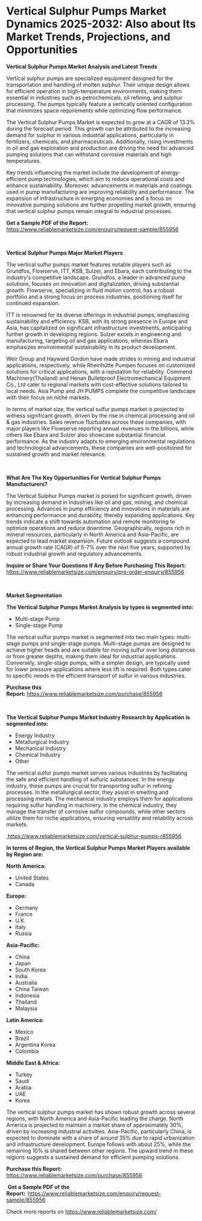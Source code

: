 <p><h1>Vertical Sulphur Pumps Market Dynamics 2025-2032: Also about Its Market Trends, Projections, and Opportunities</h1></p><p><strong>Vertical Sulphur Pumps Market Analysis and Latest Trends</strong></p>
<p><p>Vertical sulphur pumps are specialized equipment designed for the transportation and handling of molten sulphur. Their unique design allows for efficient operation in high-temperature environments, making them essential in industries such as petrochemicals, oil refining, and sulphur processing. The pumps typically feature a vertically oriented configuration that minimizes space requirements while optimizing flow performance.</p><p>The Vertical Sulphur Pumps Market is expected to grow at a CAGR of 13.3% during the forecast period. This growth can be attributed to the increasing demand for sulphur in various industrial applications, particularly in fertilizers, chemicals, and pharmaceuticals. Additionally, rising investments in oil and gas exploration and production are driving the need for advanced pumping solutions that can withstand corrosive materials and high temperatures.</p><p>Key trends influencing the market include the development of energy-efficient pump technologies, which aim to reduce operational costs and enhance sustainability. Moreover, advancements in materials and coatings used in pump manufacturing are improving reliability and performance. The expansion of infrastructure in emerging economies and a focus on innovative pumping solutions are further propelling market growth, ensuring that vertical sulphur pumps remain integral to industrial processes.</p></p>
<p><strong>Get a Sample PDF of the Report:&nbsp;</strong> <a href="https://www.reliablemarketsize.com/enquiry/request-sample/855956?utm_campaign=2532&utm_medium=2&utm_source=Github&utm_content=ia&utm_term=20022025&utm_id=vertical-sulphur-pumps">https://www.reliablemarketsize.com/enquiry/request-sample/855956</a></p>
<p>&nbsp;</p>
<p><strong>Vertical Sulphur Pumps Major Market Players</strong></p>
<p><p>The vertical sulfur pumps market features notable players such as Grundfos, Flowserve, ITT, KSB, Sulzer, and Ebara, each contributing to the industry's competitive landscape. Grundfos, a leader in advanced pump solutions, focuses on innovation and digitalization, driving substantial growth. Flowserve, specializing in fluid motion control, has a robust portfolio and a strong focus on process industries, positioning itself for continued expansion.</p><p>ITT is renowned for its diverse offerings in industrial pumps, emphasizing sustainability and efficiency. KSB, with its strong presence in Europe and Asia, has capitalized on significant infrastructure investments, anticipating further growth in developing regions. Sulzer excels in engineering and manufacturing, targeting oil and gas applications, whereas Ebara emphasizes environmental sustainability in its product development.</p><p>Weir Group and Hayward Gordon have made strides in mining and industrial applications, respectively, while Rheinhütte Pumpen focuses on customized solutions for critical applications, with a reputation for reliability. Commend Machinery(Thailand) and Henan Bulletproof Electromechanical Equipment Co., Ltd cater to regional markets with cost-effective solutions tailored to local needs. Asia Pump and JH PUMPS complete the competitive landscape with their focus on niche markets.</p><p>In terms of market size, the vertical sulfur pumps market is projected to witness significant growth, driven by the rise in chemical processing and oil & gas industries. Sales revenue fluctuates across these companies, with major players like Flowserve reporting annual revenues in the billions, while others like Ebara and Sulzer also showcase substantial financial performance. As the industry adapts to emerging environmental regulations and technological advancements, these companies are well-positioned for sustained growth and market relevance.</p></p>
<p>&nbsp;</p>
<p><strong>What Are The Key Opportunities For Vertical Sulphur Pumps Manufacturers?</strong></p>
<p><p>The Vertical Sulphur Pumps market is poised for significant growth, driven by increasing demand in industries like oil and gas, mining, and chemical processing. Advances in pump efficiency and innovations in materials are enhancing performance and durability, thereby expanding applications. Key trends indicate a shift towards automation and remote monitoring to optimize operations and reduce downtime. Geographically, regions rich in mineral resources, particularly in North America and Asia-Pacific, are expected to lead market expansion. Future outlook suggests a compound annual growth rate (CAGR) of 5-7% over the next five years, supported by robust industrial growth and regulatory advancements.</p></p>
<p><strong>Inquire or Share Your Questions If Any Before Purchasing This Report:</strong> <a href="https://www.reliablemarketsize.com/enquiry/pre-order-enquiry/855956?utm_campaign=2532&utm_medium=2&utm_source=Github&utm_content=ia&utm_term=20022025&utm_id=vertical-sulphur-pumps">https://www.reliablemarketsize.com/enquiry/pre-order-enquiry/855956</a></p>
<p>&nbsp;</p>
<p><strong>Market Segmentation</strong></p>
<p><strong>The Vertical Sulphur Pumps Market Analysis by types is segmented into:</strong></p>
<p><ul><li>Multi-stage Pump</li><li>Single-stage Pump</li></ul></p>
<p><p>The vertical sulfur pumps market is segmented into two main types: multi-stage pumps and single-stage pumps. Multi-stage pumps are designed to achieve higher heads and are suitable for moving sulfur over long distances or from greater depths, making them ideal for industrial applications. Conversely, single-stage pumps, with a simpler design, are typically used for lower pressure applications where less lift is required. Both types cater to specific needs in the efficient transport of sulfur in various industries.</p></p>
<p><strong>Purchase this Report:&nbsp;</strong><a href="https://www.reliablemarketsize.com/purchase/855956?utm_campaign=2532&utm_medium=2&utm_source=Github&utm_content=ia&utm_term=20022025&utm_id=vertical-sulphur-pumps">https://www.reliablemarketsize.com/purchase/855956</a></p>
<p>&nbsp;</p>
<p><strong>The Vertical Sulphur Pumps Market Industry Research by Application is segmented into:</strong></p>
<p><ul><li>Energy Industry</li><li>Metallurgical Industry</li><li>Mechanical Industry</li><li>Chemical Industry</li><li>Other</li></ul></p>
<p><p>The vertical sulfur pumps market serves various industries by facilitating the safe and efficient handling of sulfuric substances. In the energy industry, these pumps are crucial for transporting sulfur in refining processes. In the metallurgical sector, they assist in smelting and processing metals. The mechanical industry employs them for applications requiring sulfur handling in machinery. In the chemical industry, they manage the transfer of corrosive sulfur compounds, while other sectors utilize them for niche applications, ensuring versatility and reliability across markets.</p></p>
<p><a href="https://www.reliablemarketsize.com/vertical-sulphur-pumps-r855956?utm_campaign=2532&utm_medium=2&utm_source=Github&utm_content=ia&utm_term=20022025&utm_id=vertical-sulphur-pumps">&nbsp;https://www.reliablemarketsize.com/vertical-sulphur-pumps-r855956</a></p>
<p><strong>In terms of Region, the Vertical Sulphur Pumps Market Players available by Region are:</strong></p>
<p>
    <p> <strong> North America: </strong>
        <ul>
            <li>United States</li>
            <li>Canada</li>
        </ul>
        </p> 
    <p> <strong> Europe: </strong>
        <ul>
            <li>Germany</li>
            <li>France</li>
            <li>U.K.</li>
            <li>Italy</li>
            <li>Russia</li>
        </ul>
        </p> 
    <p> <strong> Asia-Pacific: </strong>
        <ul>
            <li>China</li>
            <li>Japan</li>
            <li>South Korea</li>
            <li>India</li>
            <li>Australia</li>
            <li>China Taiwan</li>
            <li>Indonesia</li>
            <li>Thailand</li>
            <li>Malaysia</li>
        </ul>
        </p> 
    <p> <strong> Latin America: </strong>
        <ul>
            <li>Mexico</li>
            <li>Brazil</li>
            <li>Argentina Korea</li>
            <li>Colombia</li>
        </ul>
        </p> 
    <p> <strong> Middle East & Africa: </strong>
        <ul>
            <li>Turkey</li>
            <li>Saudi</li>
            <li>Arabia</li>
            <li>UAE</li>
            <li>Korea</li>
        </ul>
    </p>
    </p>
<p><p>The vertical sulphur pumps market has shown robust growth across several regions, with North America and Asia-Pacific leading the charge. North America is projected to maintain a market share of approximately 30%, driven by increasing industrial activities. Asia-Pacific, particularly China, is expected to dominate with a share of around 35% due to rapid urbanization and infrastructure development. Europe follows with about 25%, while the remaining 10% is shared between other regions. The upward trend in these regions suggests a sustained demand for efficient pumping solutions.</p></p>
<p><strong>Purchase this Report: </strong><a href="https://www.reliablemarketsize.com/purchase/855956?utm_campaign=2532&utm_medium=2&utm_source=Github&utm_content=ia&utm_term=20022025&utm_id=vertical-sulphur-pumps">https://www.reliablemarketsize.com/purchase/855956</a></p>
<p>&nbsp;<strong>Get a Sample PDF of the Report:&nbsp;&nbsp;</strong><a href="https://www.reliablemarketsize.com/enquiry/request-sample/855956?utm_campaign=2532&utm_medium=2&utm_source=Github&utm_content=ia&utm_term=20022025&utm_id=vertical-sulphur-pumps">https://www.reliablemarketsize.com/enquiry/request-sample/855956</a></p>
<p><strong></strong></p>
<p>Check more reports on <a href="https://www.reliablemarketsize.com/?utm_campaign=2532&utm_medium=2&utm_source=Github&utm_content=ia&utm_term=20022025&utm_id=vertical-sulphur-pumps">https://www.reliablemarketsize.com/</a></p>